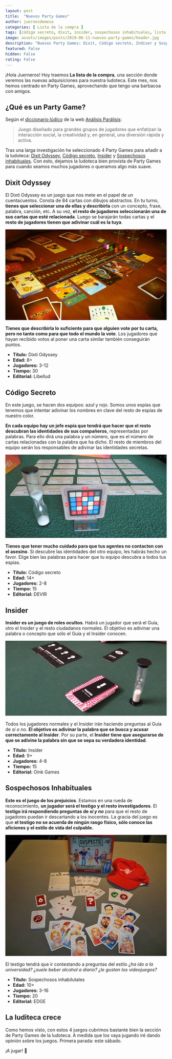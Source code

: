 ```yaml
---
layout: post
title:  "Nuevos Party Games"
author: juernesdemesa
categories: [ Lista de la compra ]
tags: [código secreto, dixit, insider, sospechosos inhabituales, lista de la compra]
image: assets/images/posts/2019-06-11-nuevos-party-games/header.jpg
description: "Nuevos Party Games: Dixit, Código secreto, Indiser y Sospechoso inhabituales"
featured: False
hidden: False
rating: False
---
```


¡Hola Juerneros! Hoy traemos **La lista de la compra**, una sección donde veremos las nuevas adquisiciones para nuestra ludoteca. Este mes, nos hemos centrado en Party Games, aprovechando que tengo una barbacoa con amigos.

## ¿Qué es un Party Game?

Según el [diccionario lúdico](http://analisisparalisis.es/diccionario-ludico/) de la web [Análisis Parálisis](http://analisisparalisis.es/):

> Juego diseñado para grandes grupos de jugadores que enfatizan la interacción social, la creatividad y, en general, una diversión rápida y activa.

Tras una larga investigación he seleccionado 4 Party Games para añadir a la ludoteca: [Dixit Odyssey](https://www.boardgamegeek.com/boardgame/92828/dixit-odyssey), [Código secreto](https://www.boardgamegeek.com/boardgame/178900/codenames), [Insider](https://www.boardgamegeek.com/boardgame/206051/insider) y [Sospechosos inhabituales](https://www.boardgamegeek.com/boardgame/178570/unusual-suspects). Con esto, dejamos la ludoteca bien provista de Party Games para cuando seamos muchos jugadores o queramos algo más suave.

## Dixit Odyssey

El Dixti Odyssey es un juego que nos mete en el papel de un cuentacuentos. Consta de 84 cartas con dibujos abstractos. En tu turno, **tienes que seleccionar una de ellas y describirla** con un concepto, frase, palabra, canción, etc. A su vez, **el resto de jugadores seleccionarán una de sus cartas que esté relacionada**. Luego se barajarán todas cartas y el **resto de jugadores tienen que adivinar cuál es la tuya**.

![Dixit: Odyssey](/assets/images/posts/2019-06-11-nuevos-party-games/dixit-odyssey.jpg)

**Tienes que describirla lo suficiente para que alguien vote por tu carta, pero no tanto como para que todo el mundo la vote**. Los jugadores que hayan recibido votos al poner una carta similar también conseguirán puntos.


* **Título:** Dixti Odyssey
* **Edad:** 8+
* **Jugadores:** 3-12
* **Tiempo:** 30
* **Editorial:** Libellud

## Código Secreto

En este juego, se hacen dos equipos: azul y rojo. Somos unos espías que tenemos que intentar adivinar los nombres en clave del resto de espías de nuestro color.

**En cada equipo hay un jefe espía que tendrá que hacer que el resto descubran las identidades de sus compañeros**, representadas por palabras. Para ello dirá una palabra y un número, que es el número de cartas relacionadas con la palabra que ha dicho. El resto de miembros del equipo serán los responsables de adivinar las identidades secretas.

![Código secreto](/assets/images/posts/2019-06-11-nuevos-party-games/codenames.jpg)

**Tienes que tener mucho cuidado para que tus agentes no contacten con el asesino**. Si descubre las identidades del otro equipo, les habrás hecho un favor. Elige bien las palabras para hacer que tu equipo descubra a todos tus espías.


* **Título:** Código secreto
* **Edad:** 14+
* **Jugadores:** 2-8
* **Tiempo:** 15
* **Editorial:** DEVIR

## Insider

**Insider es un juego de roles ocultos**. Habrá un jugador que será el Guía, otro el Insider y el resto ciudadanos normales. El objetivo es adivinar una palabra o concepto que sólo el Guía y el Insider conocen.

![Insider](/assets/images/posts/2019-06-11-nuevos-party-games/insider.jpg)

Todos los jugadores normales y el Insider irán haciendo preguntas al Guía de *sí o no*. **El objetivo es adivinar la palabra que se busca y acusar correctamente al Insider**. Por su parte, el **Insider tiene que asegurarse de que se adivine la palabra sin que se sepa su verdadera identidad**.

* **Título:** Insider
* **Edad:** 9+
* **Jugadores:** 4-8
* **Tiempo:** 15
* **Editorial:** Oink Games

## Sospechosos Inhabituales

**Este es el juego de los prejuicios**. Estamos en una rueda de reconocimiento, **un jugador será el testigo y el resto investigadores**. El **testigo irá respondiendo preguntas de *sí y no*** para que el resto de jugadores puedan ir descartando a los inocentes. La gracia del juego es que **el testigo no se acuerda de ningún rasgo físico, sólo conoce las aficiones y el estilo de vida del culpable.**

![Insider](/assets/images/posts/2019-06-11-nuevos-party-games/sospechosos.jpg)

El testigo tendrá que ir contestando a preguntas del estilo *¿ha ido a la universidad? ¿suele beber alcohol a diario? ¿le gustan los videojuegos?*


* **Título:** Sospechosos inhabilutales
* **Edad:** 10+
* **Jugadores:** 3-16
* **Tiempo:** 20
* **Editorial:** EDGE

## La luditeca crece

Como hemos visto, con estos 4 juegos cubrimos bastante bien la sección de Party Games de la ludoteca. A medida que los vaya jugando iré dando opinión sobre los juegos. Primera parada: este sábado.

¡A jugar! 🎲